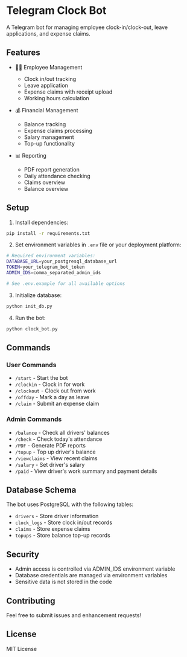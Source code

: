 # Telegram Clock Bot

A Telegram bot for managing employee clock-in/clock-out, leave applications, and expense claims.

## Features

- 👨‍💼 Employee Management
  - Clock in/out tracking
  - Leave application
  - Expense claims with receipt upload
  - Working hours calculation

- 💰 Financial Management
  - Balance tracking
  - Expense claims processing
  - Salary management
  - Top-up functionality

- 📊 Reporting
  - PDF report generation
  - Daily attendance checking
  - Claims overview
  - Balance overview

## Setup

1. Install dependencies:
```bash
pip install -r requirements.txt
```

2. Set environment variables in `.env` file or your deployment platform:
```bash
# Required environment variables:
DATABASE_URL=your_postgresql_database_url
TOKEN=your_telegram_bot_token
ADMIN_IDS=comma_separated_admin_ids

# See .env.example for all available options
```

3. Initialize database:
```bash
python init_db.py
```

4. Run the bot:
```bash
python clock_bot.py
```

## Commands

### User Commands
- `/start` - Start the bot
- `/clockin` - Clock in for work
- `/clockout` - Clock out from work
- `/offday` - Mark a day as leave
- `/claim` - Submit an expense claim

### Admin Commands
- `/balance` - Check all drivers' balances
- `/check` - Check today's attendance
- `/PDF` - Generate PDF reports
- `/topup` - Top up driver's balance
- `/viewclaims` - View recent claims
- `/salary` - Set driver's salary
- `/paid` - View driver's work summary and payment details

## Database Schema

The bot uses PostgreSQL with the following tables:
- `drivers` - Store driver information
- `clock_logs` - Store clock in/out records
- `claims` - Store expense claims
- `topups` - Store balance top-up records

## Security

- Admin access is controlled via ADMIN_IDS environment variable
- Database credentials are managed via environment variables
- Sensitive data is not stored in the code

## Contributing

Feel free to submit issues and enhancement requests!

## License

MIT License
